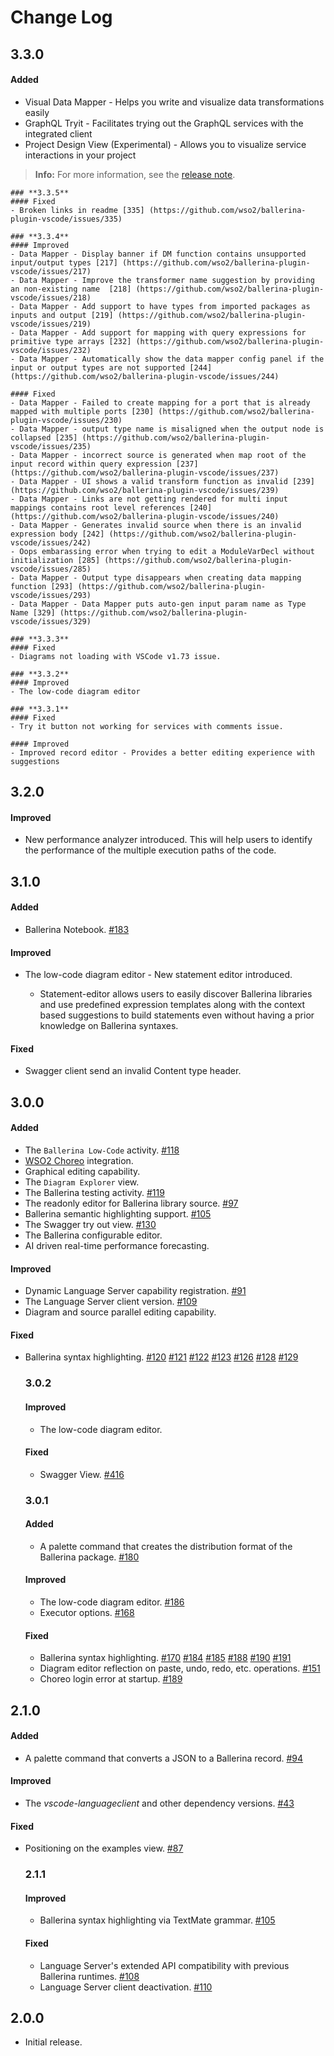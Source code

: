 # Change Log

## **3.3.0**
#### Added
- Visual Data Mapper - Helps you write and visualize data transformations easily
- GraphQL Tryit - Facilitates  trying out the GraphQL services with the integrated client
- Project Design View (Experimental) - Allows you to visualize service interactions in your project

> **Info:** For more information, see the [release note](https://github.com/wso2/ballerina-plugin-vscode/blob/main/docs/release-notes/3.3.0-release-note.md).

    ### **3.3.5**
    #### Fixed
    - Broken links in readme [335] (https://github.com/wso2/ballerina-plugin-vscode/issues/335)

    ### **3.3.4**
    #### Improved
    - Data Mapper - Display banner if DM function contains unsupported input/output types [217] (https://github.com/wso2/ballerina-plugin-vscode/issues/217)
    - Data Mapper - Improve the transformer name suggestion by providing an non-existing name  [218] (https://github.com/wso2/ballerina-plugin-vscode/issues/218)
    - Data Mapper - Add support to have types from imported packages as inputs and output [219] (https://github.com/wso2/ballerina-plugin-vscode/issues/219)
    - Data Mapper - Add support for mapping with query expressions for primitive type arrays [232] (https://github.com/wso2/ballerina-plugin-vscode/issues/232)
    - Data Mapper - Automatically show the data mapper config panel if the input or output types are not supported [244] (https://github.com/wso2/ballerina-plugin-vscode/issues/244)

    #### Fixed
    - Data Mapper - Failed to create mapping for a port that is already mapped with multiple ports [230] (https://github.com/wso2/ballerina-plugin-vscode/issues/230)
    - Data Mapper - output type name is misaligned when the output node is collapsed [235] (https://github.com/wso2/ballerina-plugin-vscode/issues/235)
    - Data Mapper - incorrect source is generated when map root of the input record within query expression [237] (https://github.com/wso2/ballerina-plugin-vscode/issues/237)
    - Data Mapper - UI shows a valid transform function as invalid [239] (https://github.com/wso2/ballerina-plugin-vscode/issues/239)
    - Data Mapper - Links are not getting rendered for multi input mappings contains root level references [240] (https://github.com/wso2/ballerina-plugin-vscode/issues/240)
    - Data Mapper - Generates invalid source when there is an invalid expression body [242] (https://github.com/wso2/ballerina-plugin-vscode/issues/242)
    - Oops embarassing error when trying to edit a ModuleVarDecl without initialization [285] (https://github.com/wso2/ballerina-plugin-vscode/issues/285)
    - Data Mapper - Output type disappears when creating data mapping function [293] (https://github.com/wso2/ballerina-plugin-vscode/issues/293)
    - Data Mapper - Data Mapper puts auto-gen input param name as Type Name [329] (https://github.com/wso2/ballerina-plugin-vscode/issues/329)

    ### **3.3.3**
    #### Fixed
    - Diagrams not loading with VSCode v1.73 issue.

    ### **3.3.2**
    #### Improved
    - The low-code diagram editor

    ### **3.3.1**
    #### Fixed
    - Try it button not working for services with comments issue.

    #### Improved
    - Improved record editor - Provides a better editing experience with suggestions

## **3.2.0**
#### Improved
- New performance analyzer introduced. This will help users to identify the performance of the multiple execution paths of the code.

## **3.1.0**
#### Added
- Ballerina Notebook. [#183](https://github.com/wso2/ballerina-plugin-vscode/issues/183)

#### Improved
- The low-code diagram editor - New statement editor introduced.

    - Statement-editor allows users to easily discover Ballerina libraries and use predefined expression templates along with the context based suggestions to build statements even without having a prior knowledge on Ballerina syntaxes.

#### Fixed
- Swagger client send an invalid Content type header.

## **3.0.0**
#### Added
- The `Ballerina Low-Code` activity. [#118](https://github.com/wso2/ballerina-plugin-vscode/issues/118)
- [WSO2 Choreo](https://wso2.com/choreo/) integration.
- Graphical editing capability.
- The `Diagram Explorer` view.
- The Ballerina testing activity. [#119](https://github.com/wso2/ballerina-plugin-vscode/issues/119) 
- The readonly editor for Ballerina library source. [#97](https://github.com/wso2/ballerina-plugin-vscode/issues/97)
- Ballerina semantic highlighting support. [#105](https://github.com/wso2/ballerina-plugin-vscode/issues/105)
- The Swagger try out view. [#130](https://github.com/wso2/ballerina-plugin-vscode/issues/130)
- The Ballerina configurable editor.
- AI driven real-time performance forecasting.

#### Improved
- Dynamic Language Server capability registration. [#91](https://github.com/wso2/ballerina-plugin-vscode/issues/91)
- The Language Server client version. [#109](https://github.com/wso2/ballerina-plugin-vscode/issues/109)
- Diagram and source parallel editing capability.

#### Fixed
- Ballerina syntax highlighting. [#120](https://github.com/wso2/ballerina-plugin-vscode/issues/120) [#121](https://github.com/wso2/ballerina-plugin-vscode/issues/121) [#122](https://github.com/wso2/ballerina-plugin-vscode/issues/122) [#123](https://github.com/wso2/ballerina-plugin-vscode/issues/123) [#126](https://github.com/wso2/ballerina-plugin-vscode/issues/126) [#128](https://github.com/wso2/ballerina-plugin-vscode/issues/128) [#129](https://github.com/wso2/ballerina-plugin-vscode/issues/129)

    ### **3.0.2**
    #### Improved
    - The low-code diagram editor.

    #### Fixed
    - Swagger View. [#416](https://github.com/wso2/ballerina-plugin-vscode/issues/197)

    ### **3.0.1**
    #### Added
    - A palette command that creates the distribution format of the Ballerina package. [#180](https://github.com/wso2/ballerina-plugin-vscode/issues/180)

    #### Improved
    - The low-code diagram editor. [#186](https://github.com/wso2/ballerina-plugin-vscode/issues/186)
    - Executor options. [#168](https://github.com/wso2/ballerina-plugin-vscode/issues/168)

    #### Fixed
    - Ballerina syntax highlighting. [#170](https://github.com/wso2/ballerina-plugin-vscode/issues/170) [#184](https://github.com/wso2/ballerina-plugin-vscode/issues/184) [#185](https://github.com/wso2/ballerina-plugin-vscode/issues/185) [#188](https://github.com/wso2/ballerina-plugin-vscode/issues/188) [#190](https://github.com/wso2/ballerina-plugin-vscode/issues/190) [#191](https://github.com/wso2/ballerina-plugin-vscode/issues/191)
    - Diagram editor reflection on paste, undo, redo, etc. operations. [#151](https://github.com/wso2/ballerina-plugin-vscode/issues/151)
    - Choreo login error at startup. [#189](https://github.com/wso2/ballerina-plugin-vscode/issues/189)

## **2.1.0**
#### Added
- A palette command that converts a JSON to a Ballerina record. [#94](https://github.com/wso2/ballerina-plugin-vscode/issues/94)

#### Improved
- The *vscode-languageclient* and other dependency versions. [#43](https://github.com/wso2/ballerina-plugin-vscode/issues/43)

#### Fixed
- Positioning on the examples view. [#87](https://github.com/wso2/ballerina-plugin-vscode/issues/87)

    ### **2.1.1**

    #### Improved
    - Ballerina syntax highlighting via TextMate grammar. [#105](https://github.com/wso2/ballerina-plugin-vscode/issues/105)

    #### Fixed
    - Language Server's extended API compatibility with previous Ballerina runtimes. [#108](https://github.com/wso2/ballerina-plugin-vscode/issues/108)
    - Language Server client deactivation. [#110](https://github.com/wso2/ballerina-plugin-vscode/issues/110)

## **2.0.0**
- Initial release.
